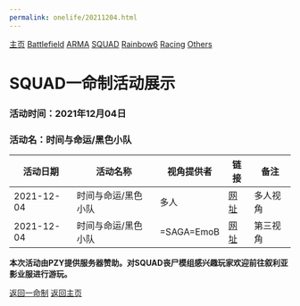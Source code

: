 ```yaml
---
permalink: onelife/20211204.html
---
```

[主页](https://saga2003.github.io/) [Battlefield](https://saga2003.github.io/404.html) [ARMA](https://saga2003.github.io/404.html) [SQUAD](https://saga2003.github.io/squad.html) [Rainbow6](https://saga2003.github.io/404.html) [Racing](https://saga2003.github.io/404.html) [Others](https://saga2003.github.io/404.html)

# SQUAD一命制活动展示

### 活动时间：2021年12月04日

### 活动名：时间与命运/黑色小队

活动日期|活动名称|视角提供者|链接|备注
---|---|---|---|---
2021-12-04|时间与命运/黑色小队|多人|[网址](https://www.bilibili.com/video/BV1M44y1a7ek/)|多人视角
2021-12-04|时间与命运/黑色小队|=SAGA=EmoB|[网址](https://www.bilibili.com/video/BV1zQ4y1i73H/)|第三视角

**本次活动由PZY提供服务器赞助。对SQUAD丧尸模组感兴趣玩家欢迎前往叙利亚影业服进行游玩。**

[返回一命制](https://saga2003.github.io/squad.html)
[返回主页](https://saga2003.github.io/)